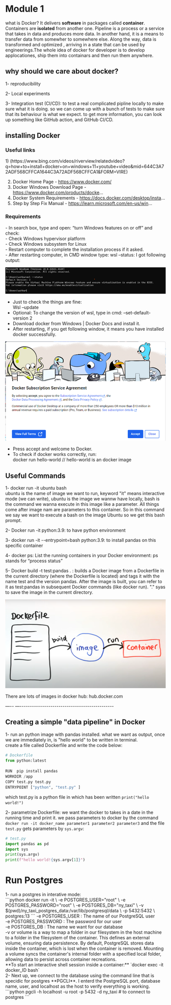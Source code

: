 <h1>Module 1</h1>

what is Docker? It delivers **software** in packages called **container**. Containers are **isolated** from another one. 
Pipeline is a process or a service that takes in data and produces more data. In another hand, it is a means to transfer data from somewher to somewhere else. Along the way, data is transformed and optimized , arriving in a state that can be used by engineerings.The whole idea of docker for developer is to develop applocationes, ship them into containars and then run them anywhere.

<h2>why should we care about docker?</h2>
1- reproducibility

2- Local experiments

3- Integration test (CI/CD): to test a real complicated pipline locally to make sure what it is doing. so we can come up with a bunch of tests to make sure that its behaviour is what we expect. to get more information, you can look up something like GitHub action, and GitHub CI/CD.

<h2>installing Docker</h2>

 <h3>Useful links</h3>
1) (https://www.bing.com/videos/riverview/relatedvideo?q=how+to+install+docker+on+windows+11+youtube+video&mid=644C3A72ADF568CFFCA1644C3A72ADF568CFFCA1&FORM=VIRE)

2) Docker Home Page - https://www.docker.com/
4) Docker Windows Download Page - https://www.docker.com/products/docke...
5) Docker System Requirements - https://docs.docker.com/desktop/insta...
6) Step by Step Fix Manual - https://learn.microsoft.com/en-us/win...

<h3>Requirements</h3>
- In search box, type and open: “turn Windows features on or off” and check:<br>  
  - Check Windows hypervisor platform  <br>
  - Check Windows subsystem for Linux<br>
- Restart computer to complete the installation process if it asked.<br>
- After restarting computer, in CMD window type: wsl –status: I got following output:<br>

![Sample Image](images/wsl_status.png)

- Just to check the things are fine:<br>
  Wsl –update<br>
- Optional: To change the version of wsl, type in cmd: –set-default-version 2<br>
- Download docker from Windows | Docker Docs and install it. <br>
- After restarting, if you get following window, it means you have installed docker successfully. <br>


![Sample Image](images/docker.png)

- Press accept and welcome to Docker.<br>
- To check if docker works correctly, run:<br>
  docker run hello-world  // hello-world is an docker image<br>

<h2>Useful Commands</h2>
  
  1- docker run -it ubuntu bash<br>
    ubuntu is the name of image we want to run, keyword "it" means interactive mode (we can write), ubuntu is the image we 
    wannw have locally, bash is the command we wanna execute in this image like a parameter. All things come after image 
    nam are parameters to this container. So in this command we say we want to execute a bash on the image Ubuntu so we get 
    this bash prompt.
  
  2- Docker run -it python:3.9:  to have python environment

  3- docker run -it --entrypoint=bash python:3.9: to install pandas on this specific container

  4- docker ps: List the running containers in your Docker environment: ps stands for “process status”

  5- Docker build -t test:pandas . : builds a Docker image  from a Dockerfile in the current directory (where the Dockerfile is located) and tags it with the name test and the version pandas. After the image is built, you can refer to it as test:pandas in subsequent Docker commands (like docker run). "." syas to save the image in the current directory.
  
![Sample Image](images/dockerfile.png)

There are lots of images in docker hub: hub.docker.com

—-- —----------------------------------------------

<h2>Creating a simple "data pipeline" in Docker</h2>

1- run an python image with pandas installed. what we want as output, once we are immediately in, is "hello world" to be written in terminal. <br>
create a file called Dockerfile and write the code below: <br>
```python
# Dockerfile
from python:latest

RUN  pip install pandas 
WORKDIR /app
COPY test.py test.py
ENTRYPOINT ["python", "test.py" ]
```
which test.py is a python file in which has been written `print("hello world!")`

2- parametrize Dockerfile: we want the docker to takes in a date in the running time and print it.<break>
we pass parameters to docker by the command `docker run -it docker_name parameter1 parameter2 parameter3` and the file `test.py` gets parameters by `sys.argv`:<break>
```python
# test.py
import pandas as pd 
import sys
print(sys.argv)
print(f"hello world!{sys.argv[1]}")
```
<H1>Run Postgres</H1>
1- run a postgres in interative mode: <br>
```python
docker run -it \
     -e POSTGRES_USER="root" \
     -e POSTGRES_PASSWORD="root" \
     -e POSTGRES_DB="ny_taxi" \
     -v $(pwd)/ny_taxi_postgres_data:/var/lib/postgresql/data \
     -p 5432:5432 \
     postgres:13
```
-e POSTGRES_USER : The name of our PostgreSQL user<br>
-e POSTGRES_PASSWORD : The password for our user<br>
-e POSTGRES_DB : The name we want for our database<br>
-v or volume is a way to map a folder in our filesystem in the host machine to a folder in the filesystem of the container. This defines an external volume, ensuring data persistence. By default, PostgreSQL stores data inside the container, which is lost when the container is removed. Mounting a volume syncs the container's internal folder with a specified local folder, allowing data to persist across container recreations. <br>
**To start an interactive shell session inside a container:** `docker exec -it docker_ID bash` <br>
2- Next up, we connect to the database using the command line that is specidic for postgres **PGCLI**. I enterd the PostgreSQL port, database name, user, and localhost as the host to verify everything is working.<br>
 ```python
pgcli -h localhost -u root -p 5432 -d ny_taxi # to connect to postgres
```





